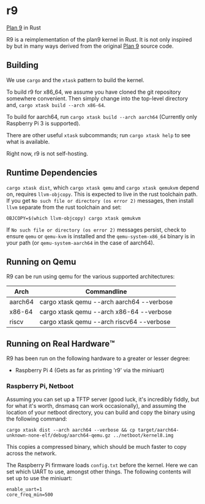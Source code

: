 # r9
[Plan 9](https://plan9.io/plan9/) in Rust

R9 is a reimplementation of the plan9 kernel in Rust.  It is
not only inspired by but in many ways derived from the original
[Plan 9](https://plan9.io/plan9/) source code.

## Building

We use `cargo` and the `xtask` pattern to build the kernel.

To build r9 for x86_64, we assume you have cloned the git repository
somewhere convenient.  Then simply change into the top-level
directory and, `cargo xtask build --arch x86-64`.

To build for aarch64, run `cargo xtask build --arch aarch64` (Currently only Raspberry Pi 3 is supported).

There are other useful `xtask` subcommands; run
`cargo xtask help` to see what is available.

Right now, r9 is not self-hosting.

## Runtime Dependencies

`cargo xtask dist`, which `cargo xtask qemu` and 
`cargo xtask qemukvm` depend on, requires `llvm-objcopy`. 
This is expected to live in the rust toolchain path. If 
you get `No such file or directory (os error 2)` messages, 
then install `llvm` separate from the rust toolchain and set:
```
OBJCOPY=$(which llvm-objcopy) cargo xtask qemukvm
```

If `No such file or directory (os error 2)` messages persist, 
check to ensure `qemu` or `qemu-kvm` is installed and the 
`qemu-system-x86_64` binary is in your path (or `qemu-system-aarch64` in the case of aarch64).

## Running on Qemu

R9 can be run using qemu for the various supported architectures:

|Arch|Commandline|
|----|-----------|
|aarch64|cargo xtask qemu --arch aarch64 --verbose|
|x86-64|cargo xtask qemu --arch x86-64 --verbose|
|riscv|cargo xtask qemu --arch riscv64 --verbose|

## Running on Real Hardware™️

R9 has been run on the following hardware to a greater or lesser degree:
- Raspberry Pi 4 (Gets as far as printing 'r9' via the miniuart)

### Raspberry Pi, Netboot

Assuming you can set up a TFTP server (good luck, it's incredibly fiddly, but for what it's worth, dnsmasq can work occasionally), and assuming the location of your netboot directory, you can build and copy the binary using the following command:
```
cargo xtask dist --arch aarch64 --verbose && cp target/aarch64-unknown-none-elf/debug/aarch64-qemu.gz ../netboot/kernel8.img
```

This copies a compressed binary, which should be much faster to copy across the network.

The Raspberry Pi firmware loads `config.txt` before the kernel.  Here we can set which UART to use, amongst other things.  The following contents will set up to use the miniuart:
```
enable_uart=1
core_freq_min=500
```